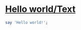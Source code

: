 [1]: https://rosettacode.org/wiki/Hello_world/Text

# [Hello world/Text][1]

```raku
say 'Hello world!';
```